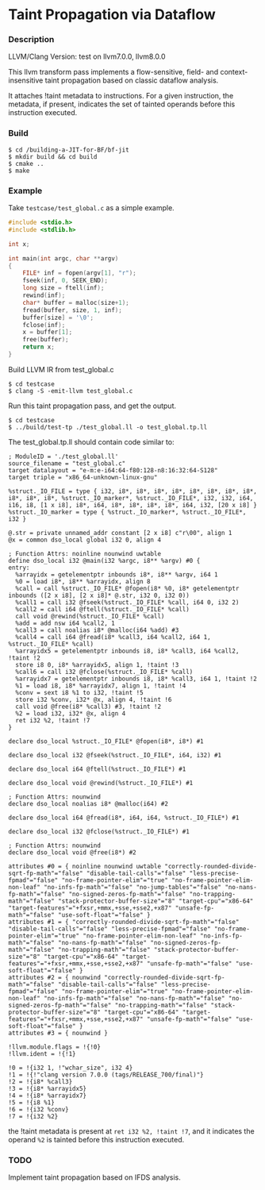 # Taint Propagation via Dataflow

### Description

LLVM/Clang Version: test on llvm7.0.0, llvm8.0.0

This llvm transform pass implements a flow-sensitive, field- and context-insensitive taint propagation based on classic dataflow analysis. 

It attaches !taint metadata to instructions. For a given instruction, the metadata, if present, indicates the set of tainted operands before this instruction executed.

### Build

```shell
$ cd /building-a-JIT-for-BF/bf-jit
$ mkdir build && cd build
$ cmake ..
$ make
```

### Example

Take `testcase/test_global.c` as a simple example.

```c
#include <stdio.h>
#include <stdlib.h>

int x;

int main(int argc, char **argv)
{
	FILE* inf = fopen(argv[1], "r");
	fseek(inf, 0, SEEK_END);
	long size = ftell(inf);
	rewind(inf);
	char* buffer = malloc(size+1);
	fread(buffer, size, 1, inf);
	buffer[size] = '\0';
	fclose(inf);
	x = buffer[1];
	free(buffer);
	return x;
}
```

Build LLVM IR from test_global.c

```shell
$ cd testcase
$ clang -S -emit-llvm test_global.c
```

Run this taint propagation pass, and get the output.

```shell
$ cd testcase
$ ../build/test-tp ./test_global.ll -o test_global.tp.ll
```

The test_global.tp.ll should contain code similar to:

```
; ModuleID = './test_global.ll'
source_filename = "test_global.c"
target datalayout = "e-m:e-i64:64-f80:128-n8:16:32:64-S128"
target triple = "x86_64-unknown-linux-gnu"

%struct._IO_FILE = type { i32, i8*, i8*, i8*, i8*, i8*, i8*, i8*, i8*, i8*, i8*, i8*, %struct._IO_marker*, %struct._IO_FILE*, i32, i32, i64, i16, i8, [1 x i8], i8*, i64, i8*, i8*, i8*, i8*, i64, i32, [20 x i8] }
%struct._IO_marker = type { %struct._IO_marker*, %struct._IO_FILE*, i32 }

@.str = private unnamed_addr constant [2 x i8] c"r\00", align 1
@x = common dso_local global i32 0, align 4

; Function Attrs: noinline nounwind uwtable
define dso_local i32 @main(i32 %argc, i8** %argv) #0 {
entry:
  %arrayidx = getelementptr inbounds i8*, i8** %argv, i64 1
  %0 = load i8*, i8** %arrayidx, align 8
  %call = call %struct._IO_FILE* @fopen(i8* %0, i8* getelementptr inbounds ([2 x i8], [2 x i8]* @.str, i32 0, i32 0))
  %call1 = call i32 @fseek(%struct._IO_FILE* %call, i64 0, i32 2)
  %call2 = call i64 @ftell(%struct._IO_FILE* %call)
  call void @rewind(%struct._IO_FILE* %call)
  %add = add nsw i64 %call2, 1
  %call3 = call noalias i8* @malloc(i64 %add) #3
  %call4 = call i64 @fread(i8* %call3, i64 %call2, i64 1, %struct._IO_FILE* %call)
  %arrayidx5 = getelementptr inbounds i8, i8* %call3, i64 %call2, !taint !2
  store i8 0, i8* %arrayidx5, align 1, !taint !3
  %call6 = call i32 @fclose(%struct._IO_FILE* %call)
  %arrayidx7 = getelementptr inbounds i8, i8* %call3, i64 1, !taint !2
  %1 = load i8, i8* %arrayidx7, align 1, !taint !4
  %conv = sext i8 %1 to i32, !taint !5
  store i32 %conv, i32* @x, align 4, !taint !6
  call void @free(i8* %call3) #3, !taint !2
  %2 = load i32, i32* @x, align 4
  ret i32 %2, !taint !7
}

declare dso_local %struct._IO_FILE* @fopen(i8*, i8*) #1

declare dso_local i32 @fseek(%struct._IO_FILE*, i64, i32) #1

declare dso_local i64 @ftell(%struct._IO_FILE*) #1

declare dso_local void @rewind(%struct._IO_FILE*) #1

; Function Attrs: nounwind
declare dso_local noalias i8* @malloc(i64) #2

declare dso_local i64 @fread(i8*, i64, i64, %struct._IO_FILE*) #1

declare dso_local i32 @fclose(%struct._IO_FILE*) #1

; Function Attrs: nounwind
declare dso_local void @free(i8*) #2

attributes #0 = { noinline nounwind uwtable "correctly-rounded-divide-sqrt-fp-math"="false" "disable-tail-calls"="false" "less-precise-fpmad"="false" "no-frame-pointer-elim"="true" "no-frame-pointer-elim-non-leaf" "no-infs-fp-math"="false" "no-jump-tables"="false" "no-nans-fp-math"="false" "no-signed-zeros-fp-math"="false" "no-trapping-math"="false" "stack-protector-buffer-size"="8" "target-cpu"="x86-64" "target-features"="+fxsr,+mmx,+sse,+sse2,+x87" "unsafe-fp-math"="false" "use-soft-float"="false" }
attributes #1 = { "correctly-rounded-divide-sqrt-fp-math"="false" "disable-tail-calls"="false" "less-precise-fpmad"="false" "no-frame-pointer-elim"="true" "no-frame-pointer-elim-non-leaf" "no-infs-fp-math"="false" "no-nans-fp-math"="false" "no-signed-zeros-fp-math"="false" "no-trapping-math"="false" "stack-protector-buffer-size"="8" "target-cpu"="x86-64" "target-features"="+fxsr,+mmx,+sse,+sse2,+x87" "unsafe-fp-math"="false" "use-soft-float"="false" }
attributes #2 = { nounwind "correctly-rounded-divide-sqrt-fp-math"="false" "disable-tail-calls"="false" "less-precise-fpmad"="false" "no-frame-pointer-elim"="true" "no-frame-pointer-elim-non-leaf" "no-infs-fp-math"="false" "no-nans-fp-math"="false" "no-signed-zeros-fp-math"="false" "no-trapping-math"="false" "stack-protector-buffer-size"="8" "target-cpu"="x86-64" "target-features"="+fxsr,+mmx,+sse,+sse2,+x87" "unsafe-fp-math"="false" "use-soft-float"="false" }
attributes #3 = { nounwind }

!llvm.module.flags = !{!0}
!llvm.ident = !{!1}

!0 = !{i32 1, !"wchar_size", i32 4}
!1 = !{!"clang version 7.0.0 (tags/RELEASE_700/final)"}
!2 = !{i8* %call3}
!3 = !{i8* %arrayidx5}
!4 = !{i8* %arrayidx7}
!5 = !{i8 %1}
!6 = !{i32 %conv}
!7 = !{i32 %2}
```

the !taint metadata is present at `ret i32 %2, !taint !7`, and it indicates the operand `%2` is tainted before this instruction executed.

### TODO

Implement taint propagation based on IFDS analysis.